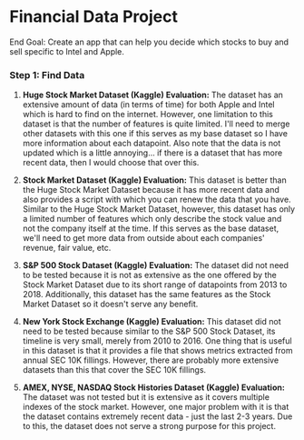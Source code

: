 # Financial Data Project
End Goal: Create an app that can help you decide which stocks to buy and sell specific to Intel and Apple.

### Step 1: Find Data

1. **Huge Stock Market Dataset (Kaggle) Evaluation:** The dataset has an extensive amount of data (in terms of time) for both Apple and Intel which is hard to find on the internet. However, one limitation to this dataset is that the number of features is quite limited. I'll need to merge other datasets with this one if this serves as my base dataset so I have more information about each datapoint. Also note that the data is not updated which is a little annoying... if there is a dataset that has more recent data, then I would choose that over this.

2. **Stock Market Dataset (Kaggle) Evaluation:** This dataset is better than the Huge Stock Market Dataset because it has more recent data and also provides a script with which you can renew the data that you have. Similar to the Huge Stock Market Dataset, however, this dataset has only a limited number of features which only describe the stock value and not the company itself at the time. If this serves as the base dataset, we'll need to get more data from outside about each companies' revenue, fair value, etc.

3. **S&P 500 Stock Dataset (Kaggle) Evaluation:** The dataset did not need to be tested because it is not as extensive as the one offered by the Stock Market Dataset due to its short range of datapoints from 2013 to 2018. Additionally, this dataset has the same features as the Stock Market Dataset so it doesn't serve any benefit.

4. **New York Stock Exchange (Kaggle) Evaluation:** This dataset did not need to be tested because similar to the S&P 500 Stock Dataset, its timeline is very small, merely from 2010 to 2016. One thing that is useful in this dataset is that it provides a file that shows metrics extracted from annual SEC 10K fillings. However, there are probably more extensive datasets than this that cover the SEC 10K fillings.

5. **AMEX, NYSE, NASDAQ Stock Histories Dataset (Kaggle) Evaluation:** The dataset was not tested but it is extensive as it covers multiple indexes of the stock market. However, one major problem with it is that the dataset contains extremely recent data - just the last 2-3 years. Due to this, the dataset does not serve a strong purpose for this project.